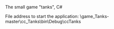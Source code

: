 The small game "tanks", C#

File address to start the application:
\game_Tanks-master\cc_Tanks\bin\Debug\ccTanks
